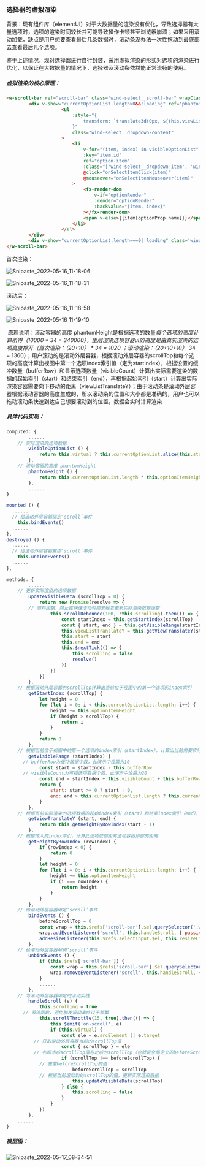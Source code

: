 ### 选择器的虚拟渲染

​		背景：现有组件库（elementUI）对于大数据量的渲染没有优化，导致选择器有大量选项时，选项的渲染时间较长并可能导致操作卡顿甚至浏览器崩溃；如果采用滚动加载，缺点是用户想要查看最后几条数据时，滚动条没办法一次性拖动到最底部去查看最后几个选项。

​		鉴于上述情况，现对选择器进行自行封装，采用虚拟渲染的形式对选项的渲染进行优化，以保证在大数据量的情况下，选择器及滚动条依然能正常流畅的使用。

##### 		虚拟渲染的核心原理：

```html
<w-scroll-bar ref="scroll-bar" class="wind-select__scroll-bar" wrapClass="wind-select__dropdown-wrap">
		<div v-show="currentOptionList.length>0&&!loading" ref='phantom' :style="{height: `${this.phantomHeight}px`}" class="wind-select__dropdown-list">
					<ul
						:style="{
							transform: `translate3d(0px, ${this.viewListTranslateY}px, 0px)`
						}"
						class="wind-select__dropdown-content"
					>
						<li
							v-for="(item, index) in visibleOptionList"
							:key="item.id"
							ref="option-item"
							:class="['wind-select__dropdown-item', 'wind-select__has-title', `wind-select__dropdown-item-${item.id}`, selectItemClasses(item)]"
							@click="onSelectItemClick(item)"
							@mouseover="onSelectItemMouseover(item)"
						>
							<fx-render-dom
								v-if="optionRender"
								:render="optionRender"
								:backValue="{item, index}"
							></fx-render-dom>
							<span v-else>{{item[optionProp.name]}}</span>
						</li>
					</ul>
		</div>
		<div v-show="currentOptionList.length===0||loading" class='wind-select__dropdown-empty'>{{emptyText}}</div>
</w-scroll-bar>
```

首次渲染：

![Snipaste_2022-05-16_11-18-06](./public/images/Snipaste_2022-05-16_11-18-06.png)

![Snipaste_2022-05-16_11-18-31](./public/images/Snipaste_2022-05-16_11-18-31.png)

滚动后：

![Snipaste_2022-05-16_11-18-58](./public/images/Snipaste_2022-05-16_11-18-58.png)

![Snipaste_2022-05-16_11-19-10](./public/images/Snipaste_2022-05-16_11-19-10.png)

​		原理说明：滚动容器的高度 phantomHeight是根据选项的数量*每个选项的高度计算所得（10000 * 34 = 340000），里层渲染选项容器ul的高度是由真实渲染的选项高度撑开（首次渲染：（20+10） * 34 = 1020 ；滚动渲染：（20+10+10）* 34 = 1360）；用户滚动的是滚动外层容器，根据滚动外层容器的scrollTop和每个选项的高度计算出视图中第一个选项index索引值（定为startIndex），根据设置的缓冲数量（bufferRow）和显示选项数量（visibleCount）计算出实际需要渲染的数据的起始索引（start）和结束索引（end），再根据起始索引（start）计算出实际渲染容器需要向下移动的距离（viewListTranslateY）；由于滚动条是滚动外层容器根据滚动容器的高度生成的，所以滚动条的位置和大小都是准确的，用户也可以拖动滚动条快速到达自己想要滚动到的位置，数据会实时计算渲染

##### 		具体代码实现：

```javascript
computed: {
		......
    // 实际渲染的选项数据
		visibleOptionList () {
			return this.virtual ? this.currentOptionList.slice(this.start, this.end) : this.currentOptionList
		},
    // 滚动容器的高度 phantomHeight
		phantomHeight () {
			return this.currentOptionList.length * this.optionItemHeight // 每个选项的高度 34px
		},
		......
}

mounted () {
  ......
  // 给滚动外层容器绑定‘scroll’事件
	this.bindEvents()
  ......
},
destroyed () {
  ......
  // 给滚动外层容器解绑‘scroll’事件
	this.unbindEvents()
  ......
},
    
methods: {
		...... 
    // 更新实际渲染的选项数据
		updateVisibleData (scrollTop = 0) {
			return new Promise(resolve => {
        // 防抖函数，防止在快速滚动时频繁触发更新实际渲染数据函数
				this.scrollDebounce(100, !this.scrolling).then(() => {
					const startIndex = this.getStartIndex(scrollTop)
					const { start, end } = this.getVisibleRange(startIndex)
					this.viewListTranslateY = this.getViewTranslateY(start, end)
					this.start = start
					this.end = end
					this.$nextTick(() => {
						this.scrolling = false
						resolve()
					})
				})
			})
		},
    // 根据滚动外层容器的scrollTop计算出当前位于视图中的第一个选项的index索引
		getStartIndex (scrollTop) {
			let height = 0
			for (let i = 0; i < this.currentOptionList.length; i++) {
				height += this.optionItemHeight
				if (height > scrollTop) {
					return i
				}
			}
			return 0
		},
    // 根据当前位于视图中的第一个选项的index索引（startIndex），计算出当前需要实际渲染的选项数据的起始index索引（start）和结束index索引（end）
		getVisibleRange (startIndex) {
      // bufferRow为缓冲数据个数，此演示中设置为10
			const start = startIndex - this.bufferRow
      // visibleCount为可视选项数据个数，此演示中设置为20
			const end = startIndex + this.visibleCount + this.bufferRow
			return {
				start: start >= 0 ? start : 0,
				end: end > this.currentOptionList.length ? this.currentOptionList.length : end
			}
		},
    // 根据当前实际渲染的选项数据的起始index索引（start）和结束index索引（end），计算出渲染选项容器需要translate-Y的值
		getViewTranslateY (start, end) {
			return this.getHeightByRowIndex(start - 1)
		},
    // 根据传入的index索引，计算此选项底部距离滚动容器顶部的距离
		getHeightByRowIndex (rowIndex) {
			if (rowIndex < 0) {
				return 0
			}
			let height = 0
			for (let i = 0; i < this.currentOptionList.length; i++) {
				height += this.optionItemHeight
				if (i === rowIndex) {
					return height
				}
			}
		},
    // 给滚动外层容器绑定‘scroll’事件
		bindEvents () {
			beforeScrollTop = 0
			const wrap = this.$refs['scroll-bar'].$el.querySelector('.wind-select__dropdown-wrap')
			wrap.addEventListener('scroll', this.handleScroll, { passive: true })
			addResizeListener(this.$refs.selectInput.$el, this.resizeListener)
		},
    // 给滚动外层容器解绑‘scroll’事件
		unbindEvents () {
			if (this.$refs['scroll-bar']) {
				const wrap = this.$refs['scroll-bar'].$el.querySelector('.wind-select__dropdown-wrap')
				wrap.removeEventListener('scroll', this.handleScroll, { passive: true })
			}
			......
		},
    // 为滚动外层容器绑定的滚动实践
		handleScroll (e) {
			this.scrolling = true
      // 节流函数，避免触发滚动事件过于频繁
			this.scrollThrottle(15, true).then(() => {
				this.$emit('on-scroll', e)
				if (this.virtual) {
					const ele = e.srcElement || e.target
          // 获取滚动外层容器当前的scrollTop值
					const { scrollTop } = ele
          // 判断当前scrollTop值与之前的scrollTop（也就是全局定义的beforeScrollTop）的值是否相同，判断是否进行了视图滚动
					if (scrollTop !== beforeScrollTop) {
            // 重置beforeScrollTop的值
						beforeScrollTop = scrollTop
            // 根据当前滚动到的scrollTop的值，更新实际渲染数据
						this.updateVisibleData(scrollTop)
					} else {
						this.scrolling = false
					}
				}
			})
		},
    ......
}

```

##### 模型图：

![Snipaste_2022-05-17_08-34-51](./public/images/Snipaste_2022-05-17_08-34-51.png)
